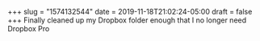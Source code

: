 +++
slug = "1574132544"
date = 2019-11-18T21:02:24-05:00
draft = false
+++
Finally cleaned up my Dropbox folder enough that I no longer need Dropbox Pro